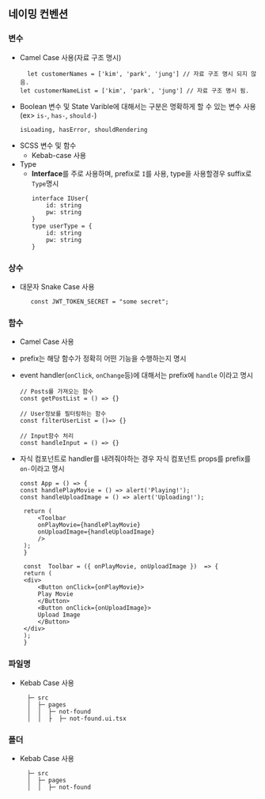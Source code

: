 ## 네이밍 컨벤션

### 변수

- Camel Case 사용(자료 구조 명시)
    ```
      let customerNames = ['kim', 'park', 'jung'] // 자료 구조 명시 되지 않음.
    let customerNameList = ['kim', 'park', 'jung'] // 자료 구조 명시 됨.
    ```
- Boolean 변수 및 State Varible에 대해서는 구분은 명확하게 할 수 있는 변수 사용(ex> `is-`, `has-`, `should-`)
    ```
    isLoading, hasError, shouldRendering
    ```
- SCSS 변수 및 함수
    - Kebab-case 사용
- Type
    - **Interface**를 주로 사용하며, prefix로 `I`를 사용, type을 사용할경우 suffix로 `Type`명시
        ```
        interface IUser{
            id: string
            pw: string
        }
        type userType = {
            id: string
            pw: string
        }
        ```

### 상수

- 대문자 Snake Case 사용
    ```
       const JWT_TOKEN_SECRET = "some secret";
    ```

### 함수

- Camel Case 사용
- prefix는 해당 함수가 정확히 어떤 기능을 수행하는지 명시
- event handler(`onClick`, `onChange`등)에 대해서는 prefix에 `handle` 이라고 명시

    ```
    // Posts를 가져오는 함수
    const getPostList = () => {}

    // User정보를 필터링하는 함수
    const filterUserList = ()=> {}

    // Input함수 처리
    const handleInput = () => {}
    ```

- 자식 컴포넌트로 handler를 내려줘야하는 경우 자식 컴포넌트 props를 prefix를 `on-`이라고 명시

    ```
    const App = () => {
    const handlePlayMovie = () => alert('Playing!');
    const handleUploadImage = () => alert('Uploading!');

     return (
         <Toolbar
         onPlayMovie={handlePlayMovie}
         onUploadImage={handleUploadImage}
         />
     );
     }

     const  Toolbar = ({ onPlayMovie, onUploadImage })  => {
     return (
     <div>
         <Button onClick={onPlayMovie}>
         Play Movie
         </Button>
         <Button onClick={onUploadImage}>
         Upload Image
         </Button>
     </div>
     );
     }

    ```

### 파일명

- Kebab Case 사용
    ```
      ├─ src
      │  ├─ pages
      │  │  ├─ not-found
      │  │  ├  ├─ not-found.ui.tsx
    ```

### 폴더

- Kebab Case 사용

    ```
      ├─ src
      │  ├─ pages
      │  │  ├─ not-found
    ```

